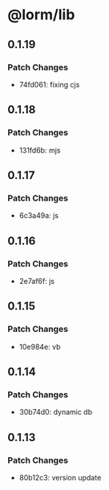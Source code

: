 # @lorm/lib

## 0.1.19

### Patch Changes

- 74fd061: fixing cjs

## 0.1.18

### Patch Changes

- 131fd6b: mjs

## 0.1.17

### Patch Changes

- 6c3a49a: js

## 0.1.16

### Patch Changes

- 2e7af6f: js

## 0.1.15

### Patch Changes

- 10e984e: vb

## 0.1.14

### Patch Changes

- 30b74d0: dynamic db

## 0.1.13

### Patch Changes

- 80b12c3: version update
